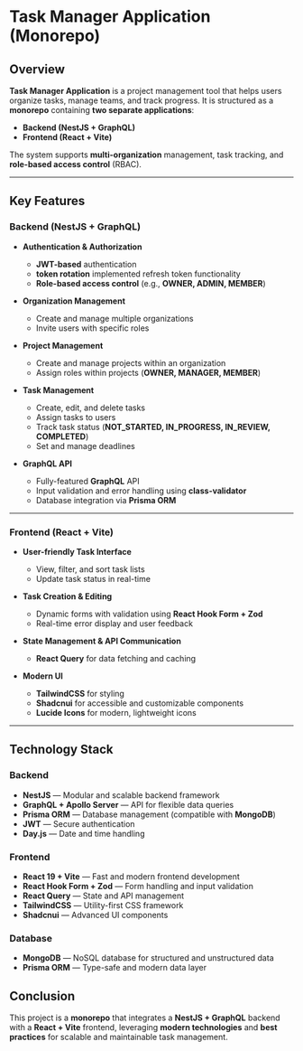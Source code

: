 # **Task Manager Application (Monorepo)**

## **Overview**

**Task Manager Application** is a project management tool that helps users organize tasks, manage teams, and track progress.
It is structured as a **monorepo** containing **two separate applications**:

- **Backend (NestJS + GraphQL)**
- **Frontend (React + Vite)**

The system supports **multi-organization** management, task tracking, and **role-based access control** (RBAC).

---

## **Key Features**

### **Backend (NestJS + GraphQL)**

- **Authentication & Authorization**

  - **JWT-based** authentication
  - **token rotation** implemented refresh token functionality
  - **Role-based access control** (e.g., **OWNER, ADMIN, MEMBER**)

- **Organization Management**

  - Create and manage multiple organizations
  - Invite users with specific roles

- **Project Management**

  - Create and manage projects within an organization
  - Assign roles within projects (**OWNER, MANAGER, MEMBER**)

- **Task Management**

  - Create, edit, and delete tasks
  - Assign tasks to users
  - Track task status (**NOT_STARTED, IN_PROGRESS, IN_REVIEW, COMPLETED**)
  - Set and manage deadlines

- **GraphQL API**
  - Fully-featured **GraphQL** API
  - Input validation and error handling using **class-validator**
  - Database integration via **Prisma ORM**

---

### **Frontend (React + Vite)**

- **User-friendly Task Interface**

  - View, filter, and sort task lists
  - Update task status in real-time

- **Task Creation & Editing**

  - Dynamic forms with validation using **React Hook Form + Zod**
  - Real-time error display and user feedback

- **State Management & API Communication**

  - **React Query** for data fetching and caching

- **Modern UI**
  - **TailwindCSS** for styling
  - **Shadcnui** for accessible and customizable components
  - **Lucide Icons** for modern, lightweight icons

---

## **Technology Stack**

### **Backend**

- **NestJS** — Modular and scalable backend framework
- **GraphQL + Apollo Server** — API for flexible data queries
- **Prisma ORM** — Database management (compatible with **MongoDB**)
- **JWT** — Secure authentication
- **Day.js** — Date and time handling

### **Frontend**

- **React 19 + Vite** — Fast and modern frontend development
- **React Hook Form + Zod** — Form handling and input validation
- **React Query** — State and API management
- **TailwindCSS** — Utility-first CSS framework
- **Shadcnui** — Advanced UI components

### **Database**

- **MongoDB** — NoSQL database for structured and unstructured data
- **Prisma ORM** — Type-safe and modern data layer

## **Conclusion**

This project is a **monorepo** that integrates a **NestJS + GraphQL** backend with a **React + Vite** frontend, leveraging **modern technologies** and **best practices** for scalable and maintainable task management.
